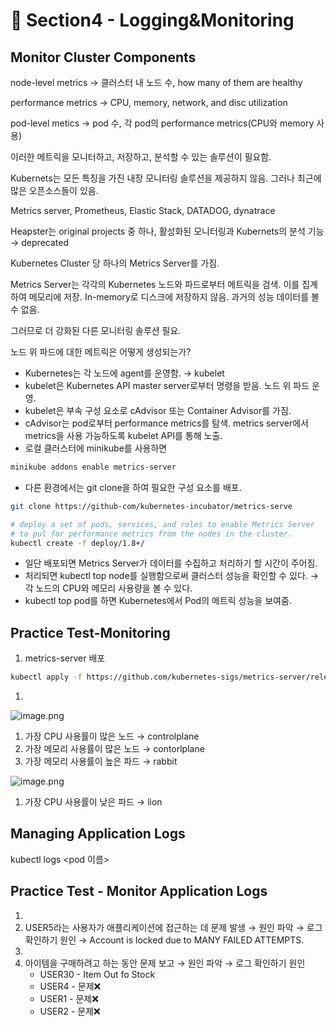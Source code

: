 # 🍨 Section4 - Logging&Monitoring

## Monitor Cluster Components


node-level metrics → 클러스터 내 노드 수, how many of them are healthy


performance metrics → CPU, memory, network, and disc utilization


pod-level  metics → pod 수, 각 pod의 performance metrics(CPU와 memory 사용)


이러한 메트릭을 모니터하고, 저장하고, 분석할 수 있는 솔루션이 필요함.


Kubernets는 모든 특징을 가진 내장 모니터링 솔루션을 제공하지 않음. 그러나 최근에 많은 오픈소스들이 있음.


Metrics server, Prometheus, Elastic Stack, DATADOG, dynatrace


Heapster는 original projects 중 하나, 활성화된 모니터링과 Kubernets의 분석 기능 → deprecated


Kubernetes Cluster 당 하나의 Metrics Server를 가짐.


Metrics Server는 각각의 Kubernetes 노드와 파드로부터 메트릭을 검색. 이를 집계하여 메모리에 저장. In-memory로 디스크에 저장하지 않음. 과거의 성능 데이터를 볼 수 없음.


그러므로 더 강화된 다른 모니터링 솔루션 필요.


노드 위 파드에 대한 메트릭은 어떻게 생성되는가?

- Kubernetes는 각 노드에 agent를 운영함. → kubelet
- kubelet은 Kubernetes API master server로부터 명령을 받음. 노드 위 파드 운영.
- kubelet은 부속 구성 요소로 cAdvisor 또는 Container Advisor를 가짐.
- cAdvisor는 pod로부터 performance metrics를 탐색. metrics server에서 metrics을 사용 가능하도록  kubelet API를 통해 노출.
- 로컬 클러스터에 minikube를 사용하면

```bash
minikube addons enable metrics-server
```

- 다른 환경에서는 git clone을 하여 필요한 구성 요소를 배포.

```bash
git clone https://github-com/kubernetes-incubator/metrics-serve

# deploy a set of pods, services, and roles to enable Metrics Server
# to pul for performance metrics from the nodes in the cluster.
kubectl create -f deploy/1.8+/
```

- 일단 배포되면 Metrics Server가 데이터를 수집하고 처리하기 할 시간이 주어짐.
- 처리되면 kubectl top node를 실행함으로써 클러스터 성능을 확인할 수 있다. → 각 노드의 CPU와 메모리 사용량을 볼 수 있다.
- kubectl top pod를 하면 Kubernetes에서 Pod의 메트릭 성능을 보여줌.

## Practice Test-Monitoring

1. metrics-server 배포

```bash
kubectl apply -f https://github.com/kubernetes-sigs/metrics-server/releases/latest/download/components.yaml
```

1. 

![image.png](https://prod-files-secure.s3.us-west-2.amazonaws.com/b2ea2032-00e9-4883-a13b-cb03cf5b2334/be867e9c-0d47-47a3-971e-146d2c8c7945/image.png?X-Amz-Algorithm=AWS4-HMAC-SHA256&X-Amz-Content-Sha256=UNSIGNED-PAYLOAD&X-Amz-Credential=ASIAZI2LB4665N27JEEU%2F20250419%2Fus-west-2%2Fs3%2Faws4_request&X-Amz-Date=20250419T140718Z&X-Amz-Expires=3600&X-Amz-Security-Token=IQoJb3JpZ2luX2VjEAQaCXVzLXdlc3QtMiJGMEQCIDNGebQ1Nx7rPVN4uBWa1gBzBjKFgQ9eCXmmf1o%2BvcaMAiBu%2BjGBp7pzbJyC8fWlSGeFNWxbyoTTuPjx%2FXkoXhhOiCqIBAiN%2F%2F%2F%2F%2F%2F%2F%2F%2F%2F8BEAAaDDYzNzQyMzE4MzgwNSIMPDZCeEGklr5BB84CKtwDLBSdqGhgJjM2eAx5or3fFgSTsJtAvlLfemWGci0CED707Omp6aS%2Fvq2%2B1WqZwN3lRGwotqDUJ2IBTn2pknXHgpYliwPrkvifJ6%2FdV3p%2FSFo4i51uedNpVeYgNps7Q0LJnOZG42TxCzhQOWCDnu53cPreRYDKTHs5rBu%2BXt0m7VMUWo7DhhX7XVifZclLKMbk6lclWdd8mPeBF1qrUvemfJUNu9eOkBV%2FrXrCiRSxfLTQcNKXocAJ3QxLRsU99SrK5a7yLrZbyTptR62ytrqo%2Bskeaee754mzXjt3lsinj7k91zCBW1Qt9GurTpN87whUgFqc6fL45bAF%2Fafiw%2BWXeHbzUCIf3j3GjHFZodqthtYYTLGWdOwVcAhmwal8U%2B6PAiyNhJcSFXcnmCq30E0XB4GiCbJnODh872A8ncxub%2Fczhq1qYC94%2B63%2BQf3VLZK1UO82yR78HdPwHWsgRxt897I2AlqYI7bC83%2Fw6A8oxqBrLF2vMBmM7BUqs0KJT0%2B9%2BC8Hws4bjeY%2B8EZRmOQ9DsIdx0JzNAOTh2oiouOzdKnPt6PXmCeRMveJTBmn4J0wiqxXxJrD9sE6bpsC9OtI4Pn4lMovxaABDswp7uUQUEd2%2BCtdk0B3HcGEwV0w5aKOwAY6pgGp7mnHMug%2FiEAR9Ij73SVSP9U4C2N7Vn1CYhOlL3pqkkCEwDdy1QZewwa6Vwn6TJXmZZddG5pgeXqAgcNPGV0hP7HjxdAA0qstXPipYzdfLMG1DylSeqcq0dIhoJJv5fyheCj4Hj03oPU63oodh6rAMCRJC%2FhZx1tFIczurTq1Zgt%2Fl%2B%2BWUGGjoKiMNMc%2FC8LSQSRNL80MJkjr3982d%2BZY%2BbZb0k%2F9&X-Amz-Signature=ce899fc487a320fdbf91bc42c50eb907de30fc831516c6ca4327295a936b1a7f&X-Amz-SignedHeaders=host&x-id=GetObject)

1. 가장 CPU 사용률이 많은 노드 → controlplane
2. 가장 메모리 사용률이 많은 노드 → contorlplane
3. 가장 메모리 사용률이 높은 파드 → rabbit

![image.png](https://prod-files-secure.s3.us-west-2.amazonaws.com/b2ea2032-00e9-4883-a13b-cb03cf5b2334/a5ad8203-cf78-4c06-9de1-67cb491aedc9/image.png?X-Amz-Algorithm=AWS4-HMAC-SHA256&X-Amz-Content-Sha256=UNSIGNED-PAYLOAD&X-Amz-Credential=ASIAZI2LB4665N27JEEU%2F20250419%2Fus-west-2%2Fs3%2Faws4_request&X-Amz-Date=20250419T140718Z&X-Amz-Expires=3600&X-Amz-Security-Token=IQoJb3JpZ2luX2VjEAQaCXVzLXdlc3QtMiJGMEQCIDNGebQ1Nx7rPVN4uBWa1gBzBjKFgQ9eCXmmf1o%2BvcaMAiBu%2BjGBp7pzbJyC8fWlSGeFNWxbyoTTuPjx%2FXkoXhhOiCqIBAiN%2F%2F%2F%2F%2F%2F%2F%2F%2F%2F8BEAAaDDYzNzQyMzE4MzgwNSIMPDZCeEGklr5BB84CKtwDLBSdqGhgJjM2eAx5or3fFgSTsJtAvlLfemWGci0CED707Omp6aS%2Fvq2%2B1WqZwN3lRGwotqDUJ2IBTn2pknXHgpYliwPrkvifJ6%2FdV3p%2FSFo4i51uedNpVeYgNps7Q0LJnOZG42TxCzhQOWCDnu53cPreRYDKTHs5rBu%2BXt0m7VMUWo7DhhX7XVifZclLKMbk6lclWdd8mPeBF1qrUvemfJUNu9eOkBV%2FrXrCiRSxfLTQcNKXocAJ3QxLRsU99SrK5a7yLrZbyTptR62ytrqo%2Bskeaee754mzXjt3lsinj7k91zCBW1Qt9GurTpN87whUgFqc6fL45bAF%2Fafiw%2BWXeHbzUCIf3j3GjHFZodqthtYYTLGWdOwVcAhmwal8U%2B6PAiyNhJcSFXcnmCq30E0XB4GiCbJnODh872A8ncxub%2Fczhq1qYC94%2B63%2BQf3VLZK1UO82yR78HdPwHWsgRxt897I2AlqYI7bC83%2Fw6A8oxqBrLF2vMBmM7BUqs0KJT0%2B9%2BC8Hws4bjeY%2B8EZRmOQ9DsIdx0JzNAOTh2oiouOzdKnPt6PXmCeRMveJTBmn4J0wiqxXxJrD9sE6bpsC9OtI4Pn4lMovxaABDswp7uUQUEd2%2BCtdk0B3HcGEwV0w5aKOwAY6pgGp7mnHMug%2FiEAR9Ij73SVSP9U4C2N7Vn1CYhOlL3pqkkCEwDdy1QZewwa6Vwn6TJXmZZddG5pgeXqAgcNPGV0hP7HjxdAA0qstXPipYzdfLMG1DylSeqcq0dIhoJJv5fyheCj4Hj03oPU63oodh6rAMCRJC%2FhZx1tFIczurTq1Zgt%2Fl%2B%2BWUGGjoKiMNMc%2FC8LSQSRNL80MJkjr3982d%2BZY%2BbZb0k%2F9&X-Amz-Signature=500390e53b0eca5bb68af8ebe0fdf251f9a6b723f9eb14fbd494ba15f39198aa&X-Amz-SignedHeaders=host&x-id=GetObject)

1. 가장 CPU 사용률이 낮은 파드 → lion

## Managing Application Logs


kubectl logs <pod 이름>


## Practice Test - Monitor Application Logs

1. 
2. USER5라는 사용자가 애플리케이션에 접근하는 데 문제 발생 → 원인 파악 → 로그 확인하기
원인 → Account is locked due to MANY FAILED ATTEMPTS.
3. 
4. 아이템을 구매하려고 하는 동안 문제 보고 → 원인 파악 → 로그 확인하기
원인
    - USER30 - Item Out fo Stock
    - USER4 - 문제❌
    - USER1 - 문제❌
    - USER2 - 문제❌
